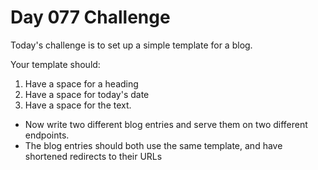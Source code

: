 # Day 077 Challenge

Today's challenge is to set up a simple template for a blog.

Your template should:

1. Have a space for a heading
1. Have a space for today's date
1. Have a space for the text.

+ Now write two different blog entries and serve them on two different endpoints.
+ The blog entries should both use the same template, and have shortened redirects to their URLs